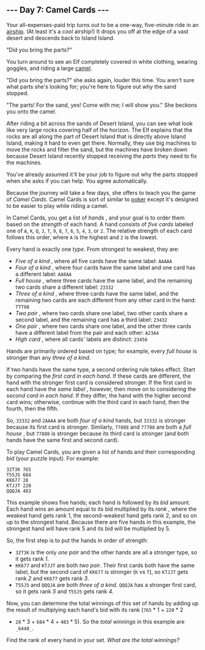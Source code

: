 ## \--- Day 7: Camel Cards ---

Your all-expenses-paid trip turns out to be a one-way, five-minute ride in an
[airship](https://en.wikipedia.org/wiki/Airship). (At least it's a _cool_
airship!) It drops you off at the edge of a vast desert and descends back to
Island Island.

"Did you bring the parts?"

You turn around to see an Elf completely covered in white clothing, wearing
goggles, and riding a large [camel](https://en.wikipedia.org/wiki/Dromedary).

"Did you bring the parts?" she asks again, louder this time. You aren't sure
what parts she's looking for; you're here to figure out why the sand stopped.

"The parts! For the sand, yes! Come with me; I will show you." She beckons you
onto the camel.

After riding a bit across the sands of Desert Island, you can see what look
like very large rocks covering half of the horizon. The Elf explains that the
rocks are all along the part of Desert Island that is directly above Island
Island, making it hard to even get there. Normally, they use big machines to
move the rocks and filter the sand, but the machines have broken down because
Desert Island recently stopped receiving the _parts_ they need to fix the
machines.

You've already assumed it'll be your job to figure out why the parts stopped
when she asks if you can help. You agree automatically.

Because the journey will take a few days, she offers to teach you the game of
_Camel Cards_. Camel Cards is sort of similar to
[poker](https://en.wikipedia.org/wiki/List_of_poker_hands) except it's
designed to be easier to play while riding a camel.

In Camel Cards, you get a list of _hands_ , and your goal is to order them
based on the _strength_ of each hand. A hand consists of _five cards_ labeled
one of `A`, `K`, `Q`, `J`, `T`, `9`, `8`, `7`, `6`, `5`, `4`, `3`, or `2`. The
relative strength of each card follows this order, where `A` is the highest
and `2` is the lowest.

Every hand is exactly one _type_. From strongest to weakest, they are:

  * _Five of a kind_ , where all five cards have the same label: `AAAAA`
  * _Four of a kind_ , where four cards have the same label and one card has a different label: `AA8AA`
  * _Full house_ , where three cards have the same label, and the remaining two cards share a different label: `23332`
  * _Three of a kind_ , where three cards have the same label, and the remaining two cards are each different from any other card in the hand: `TTT98`
  * _Two pair_ , where two cards share one label, two other cards share a second label, and the remaining card has a third label: `23432`
  * _One pair_ , where two cards share one label, and the other three cards have a different label from the pair and each other: `A23A4`
  * _High card_ , where all cards' labels are distinct: `23456`

Hands are primarily ordered based on type; for example, every _full house_ is
stronger than any _three of a kind_.

If two hands have the same type, a second ordering rule takes effect. Start by
comparing the _first card in each hand_. If these cards are different, the
hand with the stronger first card is considered stronger. If the first card in
each hand have the _same label_ , however, then move on to considering the
_second card in each hand_. If they differ, the hand with the higher second
card wins; otherwise, continue with the third card in each hand, then the
fourth, then the fifth.

So, `33332` and `2AAAA` are both _four of a kind_ hands, but `33332` is
stronger because its first card is stronger. Similarly, `77888` and `77788`
are both a _full house_ , but `77888` is stronger because its third card is
stronger (and both hands have the same first and second card).

To play Camel Cards, you are given a list of hands and their corresponding
_bid_ (your puzzle input). For example:

    
    
    32T3K 765
    T55J5 684
    KK677 28
    KTJJT 220
    QQQJA 483
    

This example shows five hands; each hand is followed by its _bid_ amount. Each
hand wins an amount equal to its bid multiplied by its _rank_ , where the
weakest hand gets rank 1, the second-weakest hand gets rank 2, and so on up to
the strongest hand. Because there are five hands in this example, the
strongest hand will have rank 5 and its bid will be multiplied by 5.

So, the first step is to put the hands in order of strength:

  * `32T3K` is the only _one pair_ and the other hands are all a stronger type, so it gets rank _1_.
  * `KK677` and `KTJJT` are both _two pair_. Their first cards both have the same label, but the second card of `KK677` is stronger (`K` vs `T`), so `KTJJT` gets rank _2_ and `KK677` gets rank _3_.
  * `T55J5` and `QQQJA` are both _three of a kind_. `QQQJA` has a stronger first card, so it gets rank _5_ and `T55J5` gets rank _4_.

Now, you can determine the total winnings of this set of hands by adding up
the result of multiplying each hand's bid with its rank (`765` * 1 + `220` * 2
+ `28` * 3 + `684` * 4 + `483` * 5). So the _total winnings_ in this example
are `_6440_`.

Find the rank of every hand in your set. _What are the total winnings?_

